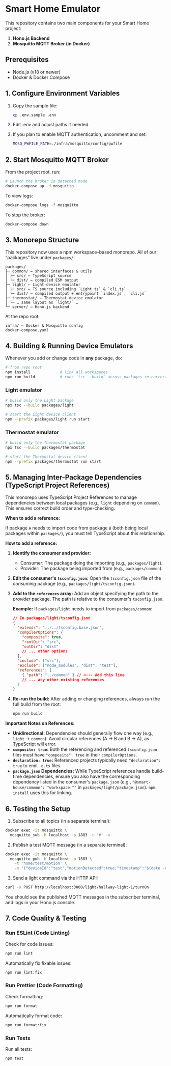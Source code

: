 # Smart Home Emulator

This repository contains two main components for your Smart Home project:

1. **Hono.js Backend**
2. **Mosquitto MQTT Broker (in Docker)**

## Prerequisites

- Node.js (v18 or newer)
- Docker & Docker Compose

## 1. Configure Environment Variables

1. Copy the sample file:

   ```bash
   cp .env.sample .env
   ```

2. Edit .env and adjust paths if needed.

3. If you plan to enable MQTT authentication, uncomment and set:

   ```bash
   MOSQ_PWFILE_PATH=./infra/mosquitto/config/pwfile
   ```

## 2. Start Mosquitto MQTT Broker

From the project root, run:

```bash
# Launch the broker in detached mode
docker-compose up -d mosquitto
```

To view logs:

```bash
docker-compose logs -f mosquitto
```

To stop the broker:

```bash
docker-compose down
```

## 3. Monorepo Structure

This repository now uses a npm workspace–based monorepo. All of our “packages” live under `packages/`:

```
packages/
├─ common/ ← shared interfaces & utils
│ ├─ src/ ← TypeScript source
│ └─ dist/ ← compiled ESM output
├─ light/ ← Light-device emulator
│ ├─ src/ ← TS source including `Light.ts` & `cli.ts`
│ └─ dist/ ← compiled output + entrypoint `index.js`, `cli.js`
├─ thermostat/ ← Thermostat-device emulator
│ └─ … same layout as `light/` …
└─ server/ ← Hono.js backend
```

At the repo root:

```
infra/ ← Docker & Mosquitto config
docker-compose.yaml
```

## 4. Building & Running Device Emulators

Whenever you add or change code in **any** package, do:

```bash
# from repo root
npm install             # link all workspaces
npm run build           # runs `tsc --build` across packages in correct order
```

### Light emulator

```bash
# build only the Light package
npx tsc --build packages/light

# start the Light device client
npm --prefix packages/light run start
```

### Thermostat emulator

```bash
# build only the Thermostat package
npx tsc --build packages/thermostat

# start the Thermostat device client
npm --prefix packages/thermostat run start
```

## 5. Managing Inter-Package Dependencies (TypeScript Project References)

This monorepo uses TypeScript Project References to manage dependencies between local packages (e.g., `light` depending on `common`). This ensures correct build order and type-checking.

**When to add a reference:**

If package `A` needs to import code from package `B` (both being local packages within `packages/`), you must tell TypeScript about this relationship.

**How to add a reference:**

1.  **Identify the consumer and provider:**

    - Consumer: The package doing the importing (e.g., `packages/light`).
    - Provider: The package being imported from (e.g., `packages/common`).

2.  **Edit the consumer's `tsconfig.json`:**
    Open the `tsconfig.json` file of the _consuming_ package (e.g., `packages/light/tsconfig.json`).

3.  **Add to the `references` array:**
    Add an object specifying the path to the _provider_ package. The path is relative to the consumer's `tsconfig.json`.

    **Example:** If `packages/light` needs to import from `packages/common`:

    ```json
    // In packages/light/tsconfig.json
    {
      "extends": "../../tsconfig.base.json",
      "compilerOptions": {
        "composite": true,
        "rootDir": "src",
        "outDir": "dist"
        // ... other options
      },
      "include": ["src"],
      "exclude": ["node_modules", "dist", "test"],
      "references": [
        { "path": "../common" } // <--- Add this line
        // ... any other existing references
      ]
    }
    ```

4.  **Re-run the build:**
    After adding or changing references, always run the full build from the root:
    ```bash
    npm run build
    ```

**Important Notes on References:**

- **Unidirectional:** Dependencies should generally flow one way (e.g., `light` -> `common`). Avoid circular references (A -> B and B -> A), as TypeScript will error.
- **`composite: true`:** Both the referencing and referenced `tsconfig.json` files must have `"composite": true` in their `compilerOptions`.
- **`declaration: true`:** Referenced projects typically need `"declaration": true` to emit `.d.ts` files.
- **`package.json` Dependencies:** While TypeScript references handle build-time dependencies, ensure you also have the corresponding dependency listed in the consumer's `package.json` (e.g., `"@smart-house/common": "workspace:^"` in `packages/light/package.json`). `npm install` uses this for linking.

## 6. Testing the Setup

1. Subscribe to all topics (in a separate terminal):

```bash
docker exec -it mosquitto \
  mosquitto_sub -h localhost -p 1883 -t '#' -v
```

2. Publish a test MQTT message (in a separate terminal):

```bash
docker exec -it mosquitto \
  mosquitto_pub -h localhost -p 1883 \
    -t 'home/test/motion' \
    -m '{"deviceId":"test","motionDetected":true,"timestamp":"$(date -u +'%Y-%m-%dT%H:%M:%SZ')"}'
```

3. Send a light command via the HTTP API:

```bash
curl -X POST http://localhost:3000/light/hallway-light-1/turnOn
```

You should see the published MQTT messages in the subscriber terminal, and logs in your Hono.js console.

## 7. Code Quality & Testing

### Run ESLint (Code Linting)

Check for code issues:

```bash
npm run lint
```

Automatically fix fixable issues:

```bash
npm run lint:fix
```

### Run Prettier (Code Formatting)

Check formatting:

```bash
npm run format
```

Automatically format code:

```bash
npm run format:fix
```

### Run Tests

Run all tests:

```bash
npm test
```
